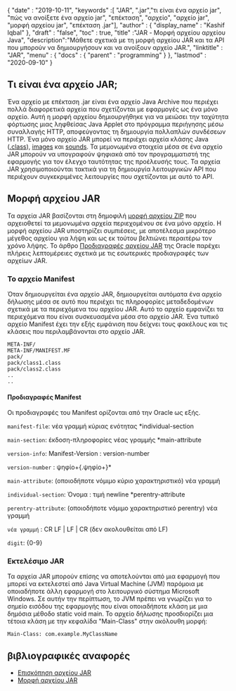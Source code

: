 {
  "date" : "2019-10-11",
  "keywords" :[ "JAR", ".jar","τι είναι ένα αρχείο jar", "πώς να ανοίξετε ένα αρχείο jar", "επέκταση", "αρχείο", "αρχείο jar", "μορφή αρχείου jar", "επέκταση .jar"],
  "author" : {
    "display_name" : "Kashif Iqbal"
},
  "draft" : "false",
  "toc" : true,
  "title" :"JAR - Μορφή αρχείου αρχείου Java",
  "description":"Μάθετε σχετικά με τη μορφή αρχείου JAR και τα API που μπορούν να δημιουργήσουν και να ανοίξουν αρχείο JAR.",
  "linktitle" : "JAR",
  "menu" : {
    "docs" : {
      "parent" : "programming"
}
},
  "lastmod" : "2020-09-10"
}

## Τι είναι ένα αρχείο JAR;

Ένα αρχείο με επέκταση .jar είναι ένα αρχείο Java Archive που περιέχει πολλά διαφορετικά αρχεία που σχετίζονται με εφαρμογές ως ένα μόνο αρχείο. Αυτή η μορφή αρχείου δημιουργήθηκε για να μειώσει την ταχύτητα φόρτωσης μιας ληφθείσας Java Applet στο πρόγραμμα περιήγησης μέσω συναλλαγής HTTP, αποφεύγοντας τη δημιουργία πολλαπλών συνδέσεων HTTP. Ένα μόνο αρχείο JAR μπορεί να περιέχει αρχεία κλάσης Java ([.class](/el/programming/class/)), [images](/el/image/) και [sounds](/el/audio/). Τα μεμονωμένα στοιχεία μέσα σε ένα αρχείο JAR μπορούν να υπογραφούν ψηφιακά από τον προγραμματιστή της εφαρμογής για τον έλεγχο ταυτότητας της προέλευσής τους. Τα αρχεία JAR χρησιμοποιούνται τακτικά για τη δημιουργία λειτουργικών API που περιέχουν συγκεκριμένες λειτουργίες που σχετίζονται με αυτό το API.

## Μορφή αρχείου JAR

Τα αρχεία JAR βασίζονται στη δημοφιλή [μορφή αρχείου ZIP](/el/compression/zip/) που αρχειοθετεί τα μεμονωμένα αρχεία περιεχομένου σε ένα μόνο αρχείο. Η μορφή αρχείου JAR υποστηρίζει συμπιέσεις, με αποτέλεσμα μικρότερο μέγεθος αρχείου για λήψη και ως εκ τούτου βελτιώνει περαιτέρω τον χρόνο λήψης. Το άρθρο [Προδιαγραφές αρχείου JAR](https://docs.oracle.com/javase/8/docs/technotes/guides/jar/jar.html) της Oracle παρέχει πλήρεις λεπτομέρειες σχετικά με τις εσωτερικές προδιαγραφές των αρχείων JAR.

### Το αρχείο Manifest

Όταν δημιουργείται ένα αρχείο JAR, δημιουργείται αυτόματα ένα αρχείο δήλωσης μέσα σε αυτό που περιέχει τις πληροφορίες μεταδεδομένων σχετικά με τα περιεχόμενα του αρχείου JAR. Αυτό το αρχείο εμφανίζει τα περιεχόμενα που είναι συσκευασμένα μέσα στο αρχείο JAR. Ένα τυπικό αρχείο Manifest έχει την εξής εμφάνιση που δείχνει τους φακέλους και τις κλάσεις που περιλαμβάνονται στο αρχείο JAR.

```
META-INF/
META-INF/MANIFEST.MF
pack/
pack/class1.class
pack/class2.class
..
..
```

#### Προδιαγραφές Manifest

Οι προδιαγραφές του Manifest ορίζονται από την Oracle ως εξής.

`manifest-file`: νέα γραμμή κύριας ενότητας \*individual-section

`main-section`: έκδοση-πληροφορίες νέας γραμμής \*main-attribute

`version-info`: Manifest-Version : version-number

`version-number` : ψηφίο+{.ψηφίο+}*

`main-attribute`: (οποιοδήποτε νόμιμο κύριο χαρακτηριστικό) νέα γραμμή

`individual-section`: Όνομα : τιμή newline \*perentry-attribute

`perentry-attribute`: (οποιοδήποτε νόμιμο χαρακτηριστικό perentry) νέα γραμμή

`νέα γραμμή` : CR LF | LF | CR (δεν ακολουθείται από LF)

`digit`: {0-9}

### Εκτελέσιμο JAR

Τα αρχεία JAR μπορούν επίσης να αποτελούνται από μια εφαρμογή που μπορεί να εκτελεστεί από Java Virtual Machine (JVM) παρόμοια με οποιαδήποτε άλλη εφαρμογή στο λειτουργικό σύστημα Microsoft Windows. Σε αυτήν την περίπτωση, το JVM πρέπει να γνωρίζει για το σημείο εισόδου της εφαρμογής που είναι οποιαδήποτε κλάση με μια δημόσια μέθοδο static void main. Το αρχείο δήλωσης προσδιορίζει μια τέτοια κλάση με την κεφαλίδα "Main-Class" στην ακόλουθη μορφή:

```
Main-Class: com.example.MyClassName
```



## βιβλιογραφικές αναφορές

* [Επισκόπηση αρχείου JAR](https://docs.oracle.com/javase/8/docs/technotes/guides/jar/jarGuide.html)
* [Μορφή αρχείου JAR](https://en.wikipedia.org/wiki/JAR_(file_format))

